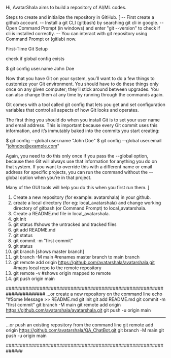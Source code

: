 Hi,
AvatarShala aims to build a repository of AI/ML codes.

Steps to create and initialize the repository in GitHub.
[
-- First create a github account. 
-- Install a git CLI (gitbash) by searching git cli in google.
-- Open Command Prompt (in windows) and enter "git --version" to check if cli is installed correctly.
-- You can interact with git repository using Command Prompt or (gitlab) now.

First-Time Git Setup

check if global config exists

$ git config user.name
John Doe

Now that you have Git on your system, you’ll want to do a few things to customize your Git environment. You should have to do these things only once on any given computer; they’ll stick around between upgrades. You can also change them at any time by running through the commands again.

Git comes with a tool called git config that lets you get and set configuration variables that control all aspects of how Git looks and operates.

The first thing you should do when you install Git is to set your user name and email address. This is important because every Git commit uses this information, and it’s immutably baked into the commits you start creating:

$ git config --global user.name "John Doe"
$ git config --global user.email "johndoe@example.com"

Again, you need to do this only once if you pass the --global option, because then Git will always use that information for anything you do on that system. If you want to override this with a different name or email address for specific projects, you can run the command without the --global option when you’re in that project.

Many of the GUI tools will help you do this when you first run them.
]

1. Create a new repository (for example: avatarshala) in your github.
2. create a local directory (for eg: local_avatarshala) and change working directory  of gitbash (or Command Prompt) to local_avatarshala.
3. Create a README.md file in local_avatarshala.
4. git init
5. git status     #shows the untracked and tracked files
6. git add README.md
7. git status
8. git commit -m "first commit"
9. git status
10. git branch [shows master branch]
11. git branch -M main    #renames master branch to main branch
12. git remote add origin https://github.com/avatarshala/avatarshala.git #maps local repo to the remote repository
13. git remote -v  #shows origin mapped to remote
14. git push origin main


######################################################################
…or create a new repository on the command line
echo "#Some Message >> README.md
git init
git add README.md
git commit -m "first commit"
git branch -M main
git remote add origin https://github.com/avatarshala/avatarshala.git
git push -u origin main

-----------------
…or push an existing repository from the command line
git remote add origin https://github.com/avatarshala/QA_ChatBot.git
git branch -M main
git push -u origin main

##############################################################

<!---
- 👋 Hi, I’m @avatarshala
- 👀 I’m interested in ...
- 🌱 I’m currently learning ...
- 💞️ I’m looking to collaborate on ...
- 📫 How to reach me ...
--->
<!---
avatarshala/avatarshala is a ✨ special ✨ repository because its `README.md` (this file) appears on your GitHub profile.
You can click the Preview link to take a look at your changes.

Profile Image is created by DALL-E 3, with Bing Search using following prompt:

"A smily nepali looking gender-neutral toddler holographic avatar creating another AI"
--->
